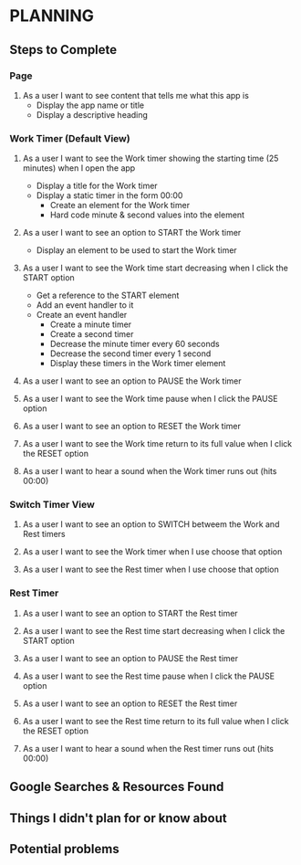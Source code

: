 # PLANNING

## Steps to Complete
### Page
1. As a user I want to see content that tells me what this app is
    - Display the app name or title
    - Display a descriptive heading

### Work Timer (Default View)
1. As a user I want to see the Work timer showing the starting time (25 minutes) when I open the app
    - Display a title for the Work timer
    - Display a static timer in the form 00:00
        - Create an element for the Work timer
        - Hard code minute & second values into the element

2. As a user I want to see an option to START the Work timer
    - Display an element to be used to start the Work timer

3. As a user I want to see the Work time start decreasing when I click the START option
    - Get a reference to the START element
    - Add an event handler to it
    - Create an event handler
        - Create a minute timer
        - Create a second timer
        - Decrease the minute timer every 60 seconds
        - Decrease the second timer every 1 second
        - Display these timers in the Work timer element

4. As a user I want to see an option to PAUSE the Work timer

5. As a user I want to see the Work time pause when I click the PAUSE option

6. As a user I want to see an option to RESET the Work timer

7. As a user I want to see the Work time return to its full value when I click the RESET option

8. As a user I want to hear a sound when the Work timer runs out (hits 00:00)


### Switch Timer View
1. As a user I want to see an option to SWITCH betweem the Work and Rest timers

3. As a user I want to see the Work timer when I use choose that option

4. As a user I want to see the Rest timer when I use choose that option


### Rest Timer
1. As a user I want to see an option to START the Rest timer

2. As a user I want to see the Rest time start decreasing when I click the START option

3. As a user I want to see an option to PAUSE the Rest timer

4. As a user I want to see the Rest time pause when I click the PAUSE option

5. As a user I want to see an option to RESET the Rest timer

6. As a user I want to see the Rest time return to its full value when I click the RESET option

7. As a user I want to hear a sound when the Rest timer runs out (hits 00:00)



## Google Searches & Resources Found

## Things I didn't plan for or know about 

## Potential problems

